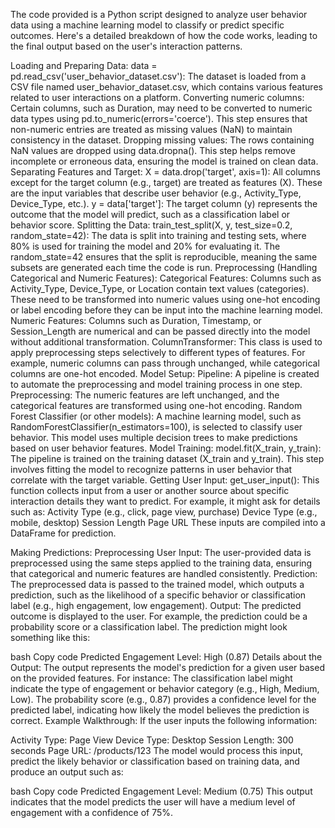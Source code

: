 The code provided is a Python script designed to analyze user behavior data using a machine learning model to classify or predict specific outcomes. Here's a detailed breakdown of how the code works, leading to the final output based on the user's interaction patterns.

Loading and Preparing Data:
data = pd.read_csv('user_behavior_dataset.csv'): The dataset is loaded from a CSV file named user_behavior_dataset.csv, which contains various features related to user interactions on a platform.
Converting numeric columns: Certain columns, such as Duration, may need to be converted to numeric data types using pd.to_numeric(errors='coerce'). This step ensures that non-numeric entries are treated as missing values (NaN) to maintain consistency in the dataset.
Dropping missing values: The rows containing NaN values are dropped using data.dropna(). This step helps remove incomplete or erroneous data, ensuring the model is trained on clean data.
Separating Features and Target:
X = data.drop('target', axis=1): All columns except for the target column (e.g., target) are treated as features (X). These are the input variables that describe user behavior (e.g., Activity_Type, Device_Type, etc.).
y = data['target']: The target column (y) represents the outcome that the model will predict, such as a classification label or behavior score.
Splitting the Data:
train_test_split(X, y, test_size=0.2, random_state=42): The data is split into training and testing sets, where 80% is used for training the model and 20% for evaluating it. The random_state=42 ensures that the split is reproducible, meaning the same subsets are generated each time the code is run.
Preprocessing (Handling Categorical and Numeric Features):
Categorical Features: Columns such as Activity_Type, Device_Type, or Location contain text values (categories). These need to be transformed into numeric values using one-hot encoding or label encoding before they can be input into the machine learning model.
Numeric Features: Columns such as Duration, Timestamp, or Session_Length are numerical and can be passed directly into the model without additional transformation.
ColumnTransformer: This class is used to apply preprocessing steps selectively to different types of features. For example, numeric columns can pass through unchanged, while categorical columns are one-hot encoded.
Model Setup:
Pipeline: A pipeline is created to automate the preprocessing and model training process in one step.
Preprocessing: The numeric features are left unchanged, and the categorical features are transformed using one-hot encoding.
Random Forest Classifier (or other models): A machine learning model, such as RandomForestClassifier(n_estimators=100), is selected to classify user behavior. This model uses multiple decision trees to make predictions based on user behavior features.
Model Training:
model.fit(X_train, y_train): The pipeline is trained on the training dataset (X_train and y_train). This step involves fitting the model to recognize patterns in user behavior that correlate with the target variable.
Getting User Input:
get_user_input(): This function collects input from a user or another source about specific interaction details they want to predict. For example, it might ask for details such as:
Activity Type (e.g., click, page view, purchase)
Device Type (e.g., mobile, desktop)
Session Length
Page URL
These inputs are compiled into a DataFrame for prediction.

Making Predictions:
Preprocessing User Input: The user-provided data is preprocessed using the same steps applied to the training data, ensuring that categorical and numeric features are handled consistently.
Prediction: The preprocessed data is passed to the trained model, which outputs a prediction, such as the likelihood of a specific behavior or classification label (e.g., high engagement, low engagement).
Output:
The predicted outcome is displayed to the user. For example, the prediction could be a probability score or a classification label. The prediction might look something like this:

bash
Copy code
Predicted Engagement Level: High (0.87)
Details about the Output:
The output represents the model's prediction for a given user based on the provided features. For instance:
The classification label might indicate the type of engagement or behavior category (e.g., High, Medium, Low).
The probability score (e.g., 0.87) provides a confidence level for the predicted label, indicating how likely the model believes the prediction is correct.
Example Walkthrough:
If the user inputs the following information:

Activity Type: Page View
Device Type: Desktop
Session Length: 300 seconds
Page URL: /products/123
The model would process this input, predict the likely behavior or classification based on training data, and produce an output such as:

bash
Copy code
Predicted Engagement Level: Medium (0.75)
This output indicates that the model predicts the user will have a medium level of engagement with a confidence of 75%.